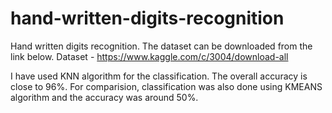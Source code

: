 # hand-written-digits-recognition
Hand written digits recognition. The dataset can be downloaded from the link below.
Dataset - https://www.kaggle.com/c/3004/download-all

I have used KNN algorithm for the classification. The overall accuracy is close to 96%. For comparision, classification was also done using KMEANS algorithm and the accuracy was around 50%.
